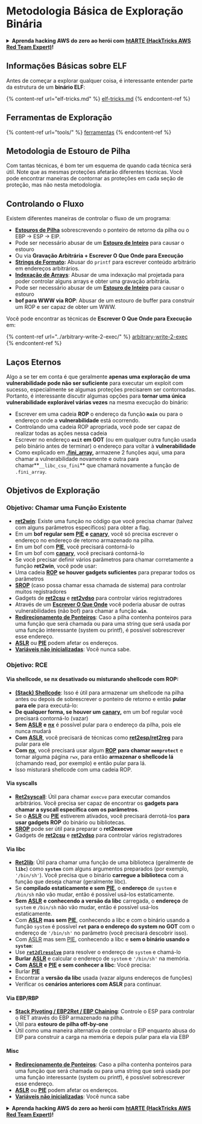 # Metodologia Básica de Exploração Binária

<details>

<summary><strong>Aprenda hacking AWS do zero ao herói com</strong> <a href="https://training.hacktricks.xyz/courses/arte"><strong>htARTE (HackTricks AWS Red Team Expert)</strong></a><strong>!</strong></summary>

Outras maneiras de apoiar o HackTricks:

* Se você deseja ver sua **empresa anunciada no HackTricks** ou **baixar o HackTricks em PDF**, confira os [**PLANOS DE ASSINATURA**](https://github.com/sponsors/carlospolop)!
* Adquira o [**swag oficial PEASS & HackTricks**](https://peass.creator-spring.com)
* Descubra [**A Família PEASS**](https://opensea.io/collection/the-peass-family), nossa coleção exclusiva de [**NFTs**](https://opensea.io/collection/the-peass-family)
* **Junte-se ao** 💬 [**grupo Discord**](https://discord.gg/hRep4RUj7f) ou ao [**grupo telegram**](https://t.me/peass) ou **siga-nos** no **Twitter** 🐦 [**@hacktricks\_live**](https://twitter.com/hacktricks\_live)**.**
* **Compartilhe seus truques de hacking enviando PRs para os repositórios** [**HackTricks**](https://github.com/carlospolop/hacktricks) e [**HackTricks Cloud**](https://github.com/carlospolop/hacktricks-cloud).

</details>

## Informações Básicas sobre ELF

Antes de começar a explorar qualquer coisa, é interessante entender parte da estrutura de um **binário ELF**:

{% content-ref url="elf-tricks.md" %}
[elf-tricks.md](elf-tricks.md)
{% endcontent-ref %}

## Ferramentas de Exploração

{% content-ref url="tools/" %}
[ferramentas](tools/)
{% endcontent-ref %}

## Metodologia de Estouro de Pilha

Com tantas técnicas, é bom ter um esquema de quando cada técnica será útil. Note que as mesmas proteções afetarão diferentes técnicas. Você pode encontrar maneiras de contornar as proteções em cada seção de proteção, mas não nesta metodologia.

## Controlando o Fluxo

Existem diferentes maneiras de controlar o fluxo de um programa:

* [**Estouros de Pilha**](../stack-overflow/) sobrescrevendo o ponteiro de retorno da pilha ou o EBP -> ESP -> EIP.
* Pode ser necessário abusar de um [**Estouro de Inteiro**](../integer-overflow.md) para causar o estouro
* Ou via **Gravação Arbitrária + Escrever O Que Onde para Execução**
* [**Strings de Formato**](../format-strings/)**:** Abusar do `printf` para escrever conteúdo arbitrário em endereços arbitrários.
* [**Indexação de Arrays**](../array-indexing.md): Abusar de uma indexação mal projetada para poder controlar alguns arrays e obter uma gravação arbitrária.
* Pode ser necessário abusar de um [**Estouro de Inteiro**](../integer-overflow.md) para causar o estouro
* **bof para WWW via ROP**: Abusar de um estouro de buffer para construir um ROP e ser capaz de obter um WWW.

Você pode encontrar as técnicas de **Escrever O Que Onde para Execução** em:

{% content-ref url="../arbitrary-write-2-exec/" %}
[arbitrary-write-2-exec](../arbitrary-write-2-exec/)
{% endcontent-ref %}

## Laços Eternos

Algo a se ter em conta é que geralmente **apenas uma exploração de uma vulnerabilidade pode não ser suficiente** para executar um exploit com sucesso, especialmente se algumas proteções precisarem ser contornadas. Portanto, é interessante discutir algumas opções para **tornar uma única vulnerabilidade explorável várias vezes** na mesma execução do binário:

* Escrever em uma cadeia **ROP** o endereço da função **`main`** ou para o endereço onde a **vulnerabilidade** está ocorrendo.
* Controlando uma cadeia ROP apropriada, você pode ser capaz de realizar todas as ações nessa cadeia
* Escrever no endereço **`exit` em GOT** (ou em qualquer outra função usada pelo binário antes de terminar) o endereço para voltar à **vulnerabilidade**
* Como explicado em [**.fini\_array**](../arbitrary-write-2-exec/www2exec-.dtors-and-.fini\_array.md#eternal-loop)**,** armazene 2 funções aqui, uma para chamar a vulnerabilidade novamente e outra para chamar**`__libc_csu_fini`** que chamará novamente a função de `.fini_array`.

## Objetivos de Exploração

### Objetivo: Chamar uma Função Existente

* [**ret2win**](./#ret2win): Existe uma função no código que você precisa chamar (talvez com alguns parâmetros específicos) para obter a flag.
* Em um **bof regular sem** [**PIE**](../common-binary-protections-and-bypasses/pie/) **e** [**canary**](../common-binary-protections-and-bypasses/stack-canaries/), você só precisa escrever o endereço no endereço de retorno armazenado na pilha.
* Em um bof com [**PIE**](../common-binary-protections-and-bypasses/pie/), você precisará contorná-lo
* Em um bof com [**canary**](../common-binary-protections-and-bypasses/stack-canaries/), você precisará contorná-lo
* Se você precisar definir vários parâmetros para chamar corretamente a função **ret2win**, você pode usar:
* Uma cadeia [**ROP**](./#rop-and-ret2...-techniques) **se houver gadgets suficientes** para preparar todos os parâmetros
* [**SROP**](../rop-return-oriented-programing/srop-sigreturn-oriented-programming.md) (caso possa chamar essa chamada de sistema) para controlar muitos registradores
* Gadgets de [**ret2csu**](../rop-return-oriented-programing/ret2csu.md) e [**ret2vdso**](../rop-return-oriented-programing/ret2vdso.md) para controlar vários registradores
* Através de um [**Escrever O Que Onde**](../arbitrary-write-2-exec/) você poderia abusar de outras vulnerabilidades (não bof) para chamar a função **`win`**.
* [**Redirecionamento de Ponteiros**](../stack-overflow/pointer-redirecting.md): Caso a pilha contenha ponteiros para uma função que será chamada ou para uma string que será usada por uma função interessante (system ou printf), é possível sobrescrever esse endereço.
* [**ASLR**](../common-binary-protections-and-bypasses/aslr/) ou [**PIE**](../common-binary-protections-and-bypasses/pie/) podem afetar os endereços.
* [**Variáveis não inicializadas**](../stack-overflow/uninitialized-variables.md): Você nunca sabe.

### Objetivo: RCE

#### Via shellcode, se nx desativado ou misturando shellcode com ROP:

* [**(Stack) Shellcode**](./#stack-shellcode): Isso é útil para armazenar um shellcode na pilha antes ou depois de sobrescrever o ponteiro de retorno e então **pular para ele** para executá-lo:
* **De qualquer forma, se houver um** [**canary**](../common-binary-protections-and-bypasses/stack-canaries/)**,** em um bof regular você precisará contorná-lo (vazar)
* **Sem** [**ASLR**](../common-binary-protections-and-bypasses/aslr/) **e** [**nx**](../common-binary-protections-and-bypasses/no-exec-nx.md) é possível pular para o endereço da pilha, pois ele nunca mudará
* **Com** [**ASLR**](../common-binary-protections-and-bypasses/aslr/), você precisará de técnicas como [**ret2esp/ret2reg**](../rop-return-oriented-programing/ret2esp-ret2reg.md) para pular para ele
* **Com** [**nx**](../common-binary-protections-and-bypasses/no-exec-nx.md), você precisará usar algum [**ROP**](../rop-return-oriented-programing/) **para chamar `memprotect`** e tornar alguma página `rwx`, para então **armazenar o shellcode lá** (chamando read, por exemplo) e então pular para lá.
* Isso misturará shellcode com uma cadeia ROP.
#### Via syscalls

* [**Ret2syscall**](../rop-return-oriented-programing/rop-syscall-execv/): Útil para chamar `execve` para executar comandos arbitrários. Você precisa ser capaz de encontrar os **gadgets para chamar a syscall específica com os parâmetros**.
* Se o [**ASLR**](../common-binary-protections-and-bypasses/aslr/) ou [**PIE**](../common-binary-protections-and-bypasses/pie/) estiverem ativados, você precisará derrotá-los **para usar gadgets ROP** do binário ou bibliotecas.
* [**SROP**](../rop-return-oriented-programing/srop-sigreturn-oriented-programming.md) pode ser útil para preparar o **ret2execve**
* Gadgets de [**ret2csu**](../rop-return-oriented-programing/ret2csu.md) e [**ret2vdso**](../rop-return-oriented-programing/ret2vdso.md) para controlar vários registradores

#### Via libc

* [**Ret2lib**](../rop-return-oriented-programing/ret2lib/): Útil para chamar uma função de uma biblioteca (geralmente de **`libc`**) como **`system`** com alguns argumentos preparados (por exemplo, `'/bin/sh'`). Você precisa que o binário **carregue a biblioteca** com a função que deseja chamar (geralmente libc).
* Se **compilado estaticamente e sem** [**PIE**](../common-binary-protections-and-bypasses/pie/), o **endereço** de `system` e `/bin/sh` não vão mudar, então é possível usá-los estaticamente.
* **Sem** [**ASLR**](../common-binary-protections-and-bypasses/aslr/) **e conhecendo a versão da libc** carregada, o **endereço** de `system` e `/bin/sh` não vão mudar, então é possível usá-los estaticamente.
* Com [**ASLR**](../common-binary-protections-and-bypasses/aslr/) **mas sem** [**PIE**](../common-binary-protections-and-bypasses/pie/), conhecendo a libc e com o binário usando a função `system` é possível **`ret` para o endereço do system no GOT** com o endereço de `'/bin/sh'` no parâmetro (você precisará descobrir isso).
* Com [ASLR](../common-binary-protections-and-bypasses/aslr/) mas sem [PIE](../common-binary-protections-and-bypasses/pie/), conhecendo a libc e **sem o binário usando o `system`**:
* Use [**`ret2dlresolve`**](../rop-return-oriented-programing/ret2dlresolve.md) para resolver o endereço de `system` e chamá-lo&#x20;
* **Burlar** [**ASLR**](../common-binary-protections-and-bypasses/aslr/) e calcular o endereço de `system` e `'/bin/sh'` na memória.
* **Com** [**ASLR**](../common-binary-protections-and-bypasses/aslr/) **e** [**PIE**](../common-binary-protections-and-bypasses/pie/) **e sem conhecer a libc**: Você precisa:
* Burlar [**PIE**](../common-binary-protections-and-bypasses/pie/)
* Encontrar a **versão da libc** usada (vazar alguns endereços de funções)
* Verificar os **cenários anteriores com ASLR** para continuar.

#### Via EBP/RBP

* [**Stack Pivoting / EBP2Ret / EBP Chaining**](../stack-overflow/stack-pivoting-ebp2ret-ebp-chaining.md): Controle o ESP para controlar o RET através do EBP armazenado na pilha.
* Útil para **estouro de pilha off-by-one**
* Útil como uma maneira alternativa de controlar o EIP enquanto abusa do EIP para construir a carga na memória e depois pular para ela via EBP

#### Misc

* [**Redirecionamento de Ponteiros**](../stack-overflow/pointer-redirecting.md): Caso a pilha contenha ponteiros para uma função que será chamada ou para uma string que será usada por uma função interessante (system ou printf), é possível sobrescrever esse endereço.
* [**ASLR**](../common-binary-protections-and-bypasses/aslr/) ou [**PIE**](../common-binary-protections-and-bypasses/pie/) podem afetar os endereços.
* [**Variáveis não inicializadas**](../stack-overflow/uninitialized-variables.md): Você nunca sabe

<details>

<summary><strong>Aprenda hacking AWS do zero ao herói com</strong> <a href="https://training.hacktricks.xyz/courses/arte"><strong>htARTE (HackTricks AWS Red Team Expert)</strong></a><strong>!</strong></summary>

Outras maneiras de apoiar o HackTricks:

* Se você quiser ver sua **empresa anunciada no HackTricks** ou **baixar o HackTricks em PDF** Confira os [**PLANOS DE ASSINATURA**](https://github.com/sponsors/carlospolop)!
* Adquira o [**swag oficial PEASS & HackTricks**](https://peass.creator-spring.com)
* Descubra [**A Família PEASS**](https://opensea.io/collection/the-peass-family), nossa coleção exclusiva de [**NFTs**](https://opensea.io/collection/the-peass-family)
* **Junte-se ao** 💬 [**grupo Discord**](https://discord.gg/hRep4RUj7f) ou ao [**grupo telegram**](https://t.me/peass) ou **siga-nos** no **Twitter** 🐦 [**@hacktricks\_live**](https://twitter.com/hacktricks\_live)**.**
* **Compartilhe seus truques de hacking enviando PRs para** [**HackTricks**](https://github.com/carlospolop/hacktricks) e [**HackTricks Cloud**](https://github.com/carlospolop/hacktricks-cloud) github repos.

</details>
